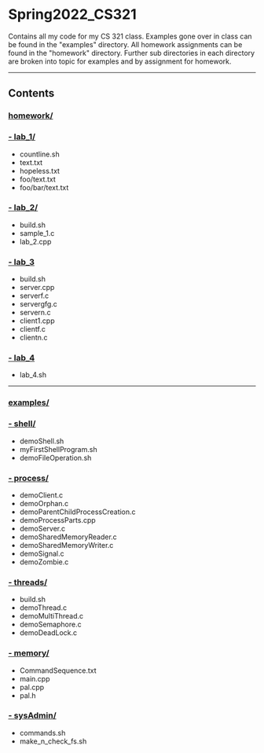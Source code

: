 # Spring2022_CS321
Contains all my code for my CS 321 class.
Examples gone over in class can be found in the "examples" directory.
All homework assignments can be found in the "homework" directory.
Further sub directories in each directory are broken into topic for examples and by assignment for homework.

---

## Contents

### [homework/](homework/)
### [- lab_1/](homework/lab_1/)
- countline.sh
- text.txt
- hopeless.txt
- foo/text.txt
- foo/bar/text.txt
### [- lab_2/](homework/lab_2/)
- build.sh
- sample_1.c
- lab_2.cpp
### [- lab_3](homework/lab_3/)
- build.sh
- server.cpp
- serverf.c
- servergfg.c
- servern.c
- client1.cpp
- clientf.c
- clientn.c
### [- lab_4](homework/lab_4)
- lab_4.sh
---
### [examples/](examples/)
### [- shell/](examples/shell/)
 - demoShell.sh
 - myFirstShellProgram.sh
 - demoFileOperation.sh
### [- process/](examples/process/)
 - demoClient.c
 - demoOrphan.c
 - demoParentChildProcessCreation.c
 - demoProcessParts.cpp
 - demoServer.c
 - demoSharedMemoryReader.c
 - demoSharedMemoryWriter.c
 - demoSignal.c
 - demoZombie.c
### [- threads/](examples/threads/)
 - build.sh
 - demoThread.c
 - demoMultiThread.c
 - demoSemaphore.c
 - demoDeadLock.c
### [- memory/](examples/memory)
 - CommandSequence.txt
 - main.cpp
 - pal.cpp
 - pal.h
### [- sysAdmin/](examples/sysAdmin)
 - commands.sh
 - make_n_check_fs.sh
